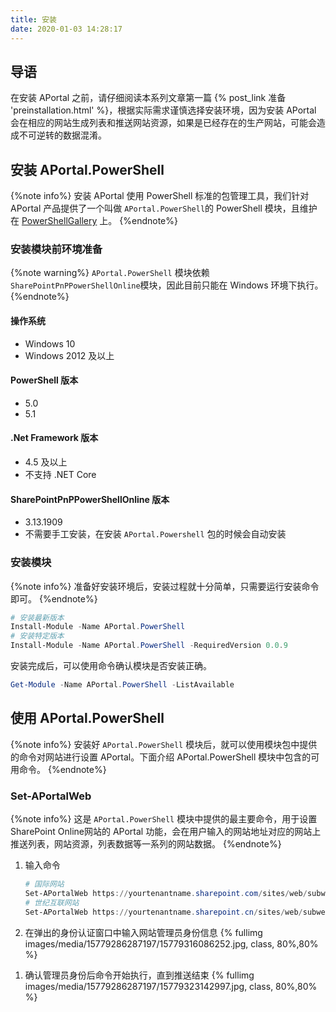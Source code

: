 ```yaml
---
title: 安装
date: 2020-01-03 14:28:17
---
```


## 导语

在安装 APortal 之前，请仔细阅读本系列文章第一篇 {% post_link 准备 'preinstallation.html' %}，根据实际需求谨慎选择安装环境，因为安装 APortal 会在相应的网站生成列表和推送网站资源，如果是已经存在的生产网站，可能会造成不可逆转的数据混淆。

## 安装 APortal.PowerShell
{%note info%}
安装 APortal 使用 PowerShell 标准的包管理工具，我们针对 APortal 产品提供了一个叫做 `APortal.PowerShell`的 PowerShell 模块，且维护在 [PowerShellGallery](https://www.powershellgallery.com/packages/APortal.PowerShell) 上。
{%endnote%}
### 安装模块前环境准备
{%note warning%}
`APortal.PowerShell` 模块依赖 `SharePointPnPPowerShellOnline`模块，因此目前只能在 Windows 环境下执行。
{%endnote%}
#### 操作系统

* Windows 10
* Windows 2012 及以上

#### PowerShell 版本

* 5.0 
* 5.1

#### .Net Framework 版本

* 4.5 及以上
* 不支持 .NET Core

#### SharePointPnPPowerShellOnline 版本

* 3.13.1909
* 不需要手工安装，在安装 `APortal.Powershell` 包的时候会自动安装

### 安装模块
{%note info%}
准备好安装环境后，安装过程就十分简单，只需要运行安装命令即可。
{%endnote%}
```powershell
# 安装最新版本
Install-Module -Name APortal.PowerShell
# 安装特定版本
Install-Module -Name APortal.PowerShell -RequiredVersion 0.0.9
```

安装完成后，可以使用命令确认模块是否安装正确。

```powershell
Get-Module -Name APortal.PowerShell -ListAvailable
```

## 使用 APortal.PowerShell

{%note info%}
安装好 `APortal.PowerShell` 模块后，就可以使用模块包中提供的命令对网站进行设置 APortal。下面介绍 APortal.PowerShell 模块中包含的可用命令。
{%endnote%}

### Set-APortalWeb
{%note info%}
这是 `APortal.PowerShell` 模块中提供的最主要命令，用于设置SharePoint Online网站的 APortal 功能，会在用户输入的网站地址对应的网站上推送列表，网站资源，列表数据等一系列的网站数据。
{%endnote%}

1. 输入命令

    ```powershell
    # 国际网站
    Set-APortalWeb https://yourtenantname.sharepoint.com/sites/web/subweb
    # 世纪互联网站
    Set-APortalWeb https://yourtenantname.sharepoint.cn/sites/web/subweb
    ```

2. 在弹出的身份认证窗口中输入网站管理员身份信息
{% fullimg images/media/15779286287197/15779316086252.jpg,  class, 80%,80% %}
<!-- ![-w967](images/media/15779286287197/15779316086252.jpg) -->

1. 确认管理员身份后命令开始执行，直到推送结束
{% fullimg images/media/15779286287197/15779323142997.jpg,  class, 80%,80% %}
<!-- ![-w881](images/media/15779286287197/15779323142997.jpg) -->

